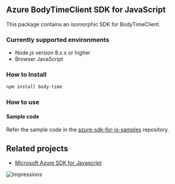 ## Azure BodyTimeClient SDK for JavaScript

This package contains an isomorphic SDK for BodyTimeClient.

### Currently supported environments

- Node.js version 8.x.x or higher
- Browser JavaScript

### How to Install

```bash
npm install body-time
```

### How to use

#### Sample code

Refer the sample code in the [azure-sdk-for-js-samples](https://github.com/Azure/azure-sdk-for-js-samples) repository.

## Related projects

- [Microsoft Azure SDK for Javascript](https://github.com/Azure/azure-sdk-for-js)


![Impressions](https://azure-sdk-impressions.azurewebsites.net/api/impressions/azure-sdk-for-js%2Fsdk%2Fcdn%2Farm-cdn%2FREADME.png)